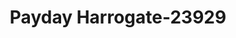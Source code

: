 ---
f_zip-code: 37752
f_state-code: TN
title: Payday Harrogate-23929
f_phone: 423-869-7347
f_city-only: Harrogate
f_address: 116 Nettleton Rd Harrogate
f_location-unique-id: '23929'
slug: payday-harrogate-23929
updated-on: '2024-05-30T13:46:58.046Z'
created-on: '2024-05-30T13:36:59.803Z'
published-on: '2024-05-30T13:54:32.469Z'
f_city-state: cms/city/harrogate-tn.md
f_company: cms/company/payday-harrogate.md
f_state: cms/state/tennessee.md
layout: '[payday-loan].html'
tags: payday-loan
---